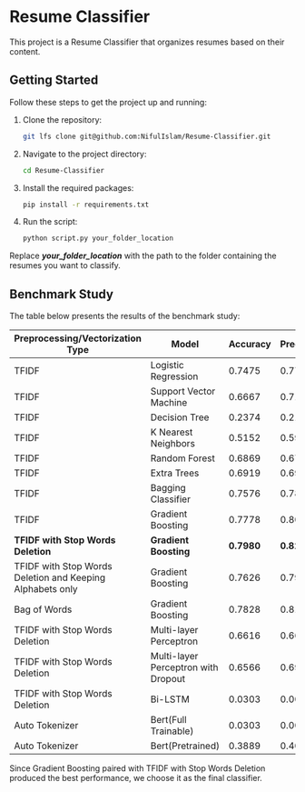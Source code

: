 # Resume Classifier

This project is a Resume Classifier that organizes resumes based on their content.

## Getting Started

Follow these steps to get the project up and running:

1. Clone the repository:
   ```bash
   git lfs clone git@github.com:NifulIslam/Resume-Classifier.git
2. Navigate to the project directory:
   ```bash
   cd Resume-Classifier
3. Install the required packages:
   ```bash
   pip install -r requirements.txt
4. Run the script:
   ```bash
   python script.py your_folder_location
Replace _**your_folder_location**_ with the path to the folder containing the resumes you want to classify.

## Benchmark Study

The table below presents the results of the benchmark study:

| Preprocessing/Vectorization Type | Model                               | Accuracy      | Precision     | Recall        | F1-Score      | MCC           |
|---------------------------------|-------------------------------------|---------------|---------------|---------------|---------------|---------------|
| TFIDF                           | Logistic Regression                  | 0.7475        | 0.7779        | 0.7475        | 0.7382        | 0.7374        |
| TFIDF                           | Support Vector Machine               | 0.6667        | 0.7186        | 0.6667        | 0.6690        | 0.6523        |
| TFIDF                           | Decision Tree                        | 0.2374        | 0.2174        | 0.2374        | 0.2135        | 0.3187        |
| TFIDF                           | K Nearest Neighbors                 | 0.5152        | 0.5984        | 0.5152        | 0.5361        | 0.4955        |
| TFIDF                           | Random Forest                        | 0.6869        | 0.6768        | 0.6869        | 0.6573        | 0.6735        |
| TFIDF                           | Extra Trees                          | 0.6919        | 0.6924        | 0.6919        | 0.6688        | 0.6793        |
| TFIDF                           | Bagging Classifier                   | 0.7576        | 0.7847        | 0.7576        | 0.7516        | 0.7475        |
| TFIDF                           | Gradient Boosting                    | 0.7778        | 0.8086        | 0.7778        | 0.7781        | 0.7689        |
| **TFIDF with Stop Words Deletion**   | **Gradient Boosting**                    | **0.7980**        | **0.8292**        | **0.7980**        | **0.7983**        | **0.7899**        |
| TFIDF with Stop Words Deletion and Keeping Alphabets only | Gradient Boosting  | 0.7626   | 0.7935        | 0.7626        | 0.7662        | 0.7531        |
| Bag of Words                    | Gradient Boosting                    | 0.7828        | 0.8148        | 0.7828        | 0.7850        | 0.7741        |
| TFIDF with Stop Words Deletion   | Multi-layer Perceptron               | 0.6616        | 0.6616        | 0.6616        | 0.6678        | 0.6464        |
| TFIDF with Stop Words Deletion   | Multi-layer Perceptron with Dropout  | 0.6566        | 0.6928        | 0.6566        | 0.6560        | 0.6417        |
| TFIDF with Stop Words Deletion   | Bi-LSTM                             | 0.0303        | 0.0035        | 0.0303        | 0.0054        | 0.0072        |
| Auto Tokenizer                  | Bert(Full Trainable)                 | 0.0303        | 0.0009        | 0.0303        | 0.0018        | 0             |
| Auto Tokenizer                  | Bert(Pretrained)                    | 0.3889        | 0.4034        | 0.3889        | 0.3438        | 0.3645        |

Since Gradient Boosting paired with TFIDF with Stop Words Deletion produced the best performance, we choose it as the final classifier.

